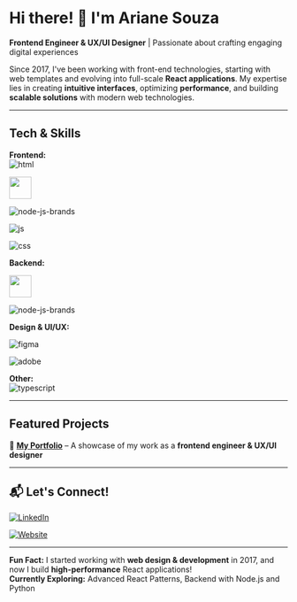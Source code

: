 # Hi there! 👋 I'm Ariane Souza  

 **Frontend Engineer & UX/UI Designer** | Passionate about crafting engaging digital experiences  

Since 2017, I've been working with front-end technologies, starting with web templates and evolving into full-scale **React applications**. My expertise lies in creating **intuitive interfaces**, optimizing **performance**, and building **scalable solutions** with modern web technologies.  

---

## Tech & Skills  

**Frontend:**  
![html](https://github.com/user-attachments/assets/402881df-a52b-44b4-a579-b6baa096b231)


<img src="https://upload.wikimedia.org/wikipedia/commons/a/a7/React-icon.svg" width="40" height="40" />

![node-js-brands](https://github.com/user-attachments/assets/3b60f69f-4981-4154-891b-277f7396e28d)

![js](https://github.com/user-attachments/assets/d0ff91f9-90af-46ec-affb-5eb1063cd41a)



![css](https://github.com/user-attachments/assets/969a7618-e55f-46cc-abbf-c01c51efdc5d)

**Backend:**  

<img src="https://upload.wikimedia.org/wikipedia/commons/c/c3/Python-logo-notext.svg" width="40" height="40" />

![node-js-brands](https://github.com/user-attachments/assets/9be6da67-fec0-4de9-a55c-1b408c49ea25)

**Design & UI/UX:**  

![figma](https://github.com/user-attachments/assets/ae3c62aa-87b0-41ca-a633-b534749e4a05)

![adobe](https://github.com/user-attachments/assets/6745e854-a2ce-493a-96b0-a96e4364c382)


**Other:**  
![typescript](https://github.com/user-attachments/assets/4e426f55-3548-4104-a627-f4adf2a564f8)

---

##  Featured Projects  

🔹 **[My Portfolio](https://arianesouza.com/)** – A showcase of my work as a **frontend engineer & UX/UI designer**  

---


## 📬 Let's Connect!  

[![LinkedIn](https://img.shields.io/badge/LinkedIn-%230077B5.svg?style=for-the-badge&logo=linkedin&logoColor=white)](https://linkedin.com/in/your-profile)  

[![Website](https://img.shields.io/badge/Website-%2312100E.svg?style=for-the-badge&logo=firefox&logoColor=white)](https://arianesouza-dev.myportfolio.com/)  

---

 **Fun Fact:** I started working with **web design & development** in 2017, and now I build **high-performance** React applications!  
**Currently Exploring:** Advanced React Patterns, Backend with Node.js and Python

